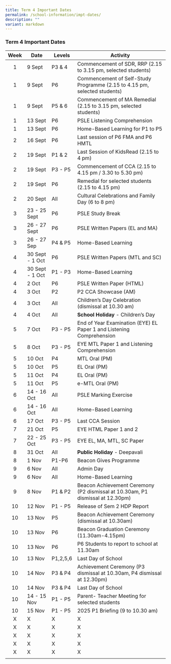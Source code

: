 ```yaml
---
title: Term 4 Important Dates
permalink: /school-information/impt-dates/
description: ""
variant: markdown
---
```

### Term 4 Important Dates

| Week | Date | Levels | Activity |
|:---:| -------- | --- | --- |
| 1 | 9 Sept | P3 &amp; 4 | Commencement of SDR, RRP (2.15 to 3.15 pm, selected students) |
| 1 | 9 Sept | P6 | Commencement of Self-Study Programme (2.15 to 4.15 pm, selected students) |
| 1 | 9 Sept | P5 &amp; 6 | Commencement of MA Remedial (2.15 to 3.15 pm, selected students) |
| 1 | 13 Sept | P6 | PSLE Listening Comprehension |
| 1 | 13 Sept | P6 | Home-Based Learning for P1 to P5 |
| 2 | 16 Sept | P6 | Last session of P6 FMA and P6 HMTL |
| 2 | 19 Sept | P1 &amp; 2 | Last Session of KidsRead (2.15 to 4 pm) |
| 2 | 19 Sept | P3 - P5 | Commencement of CCA (2.15 to 4.15 pm / 3.30 to 5.30 pm) |
| 2 | 19 Sept | P6 | Remedial for selected students (2.15 to 4.15 pm) |
| 2 | 20 Sept | All | Cultural Celebrations and Family Day (6 to 8 pm) |
| 3 | 23 - 25 Sept | P6 | PSLE Study Break |
| 3 | 26 - 27 Sept | P6 | PSLE Written Papers (EL and MA) |
| 3 | 26 - 27 Sep | P4 &amp; P5 | Home-Based Learning |
| 4 | 30 Sept - 1 Oct | P6 | PSLE Written Papers (MTL and SC) |
| 4 | 30 Sept - 1 Oct | P1 - P3 | Home-Based Learning |
| 4 | 2 Oct | P6 | PSLE Written Paper (HTML) |
| 4 | 3 Oct | P2 | P2 CCA Showcase (AM) |
| 4 | 3 Oct | All | Children’s Day Celebration (dismissal at 10.30 am) |
| 4 | 4 Oct | All | **School Holiday** - Children’s Day |
| 5 | 7 Oct | P3 - P5 | End of Year Examination (EYE) EL Paper 1 and Listening Comprehension |
| 5 | 8 Oct | P3 - P5 |  EYE MTL Paper 1 and Listening Comprehension |
| 5 | 10 Oct | P4 | MTL Oral (PM) |
| 5 | 10 Oct | P5 | EL Oral (PM) |
| 5 | 11 Oct | P4 | EL Oral (PM) |
| 5 | 11 Oct | P5 | e-MTL Oral (PM) |
| 6 | 14 - 16 Oct | All | PSLE Marking Exercise |
| 6 | 14 - 16 Oct | All | Home-Based Learning |
| 6 | 17 Oct | P3 - P5 | Last CCA Session |
| 7 | 21 Oct | P5 | EYE HTML Paper 1 and 2 |
| 7 | 22 - 25 Oct | P3 - P5 | EYE EL, MA, MTL, SC Paper |
| 8 | 31 Oct | All | **Public Holiday** - Deepavali |
| 8 | 1 Nov | P1-P6 | Beacon Gives Programme |
| 9 | 6 Nov | All | Admin Day |
| 9 | 6 Nov | All | Home-Based Learning |
| 9 | 8 Nov | P1 &amp; P2 | Beacon Achievement Ceremony<br>(P2 dismissal at 10.30am, P1 dismissal at 12.30pm) |
| 10 | 12 Nov | P1 - P5 | Release of Sem 2 HDP Report |
| 10 | 13 Nov | P5 | Beacon Achievement Ceremony (dismissal at 10.30am) |
| 10 | 13 Nov | P6 | Beacon Graduation Ceremony (11.30am-4.15pm) |
| 10 | 13 Nov | P6 | P6 Students to report to school at 11.30am |
| 10 | 13 Nov | P1,2,5,6 | Last Day of School |
| 10 | 14 Nov | P3 &amp; P4 | Achievement Ceremony (P3 dismissal at 10.30am, P4 dismissal at 12.30pm) |
| 10 | 14 Nov | P3 &amp; P4 | Last Day of School |
| 10 | 14 - 15 Nov | P1 - P5 | Parent- Teacher Meeting for selected students |
| 10 | 15 Nov | P1 - P5 | 2025 P1 Briefing (9 to 10.30 am) |
| X | X | X | X |
| X | X | X | X |
| X | X | X | X |
| X | X | X | X |
| X | X | X | X |
|  |  |  |  |